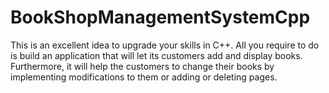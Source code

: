 # BookShopManagementSystemCpp
This is an excellent idea to upgrade your skills in C++. All you require to do is build an application that will let its customers add and display books. Furthermore, it will help the customers to change their books by implementing modifications to them or adding or deleting pages. 
